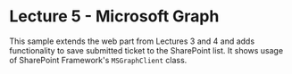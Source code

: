 # Lecture 5 - Microsoft Graph
This sample extends the web part from Lectures 3 and 4 and adds functionality to save submitted ticket to the SharePoint list.
It shows usage of SharePoint Framework's `MSGraphClient` class.
